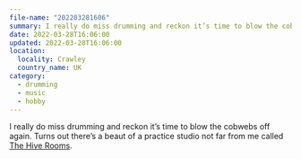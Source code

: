 ```yaml
---
file-name: "202203281606"
summary: I really do miss drumming and reckon it’s time to blow the cobwebs off again.
date: 2022-03-28T16:06:00
updated: 2022-03-28T16:06:00
location:
  locality: Crawley
  country_name: UK
category:
  - drumming
  - music
  - hobby
---
```


I really do miss drumming and reckon it’s time to blow the cobwebs off again. Turns out there’s a beaut of a practice studio not far from me called [The Hive Rooms](https://www.thehiverooms.com/).
